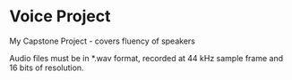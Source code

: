 # Voice Project
 My Capstone Project - covers fluency of speakers

Audio files must be in *.wav format, recorded at 44 kHz sample frame and 16 bits of resolution.